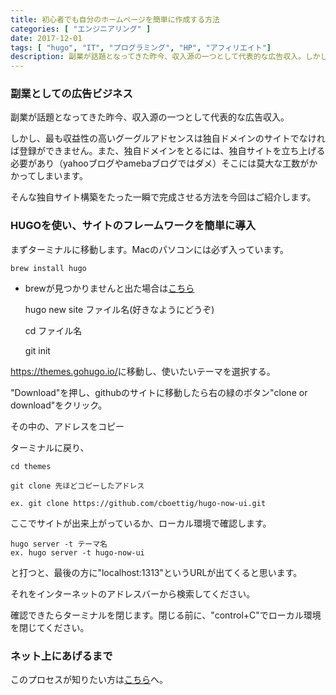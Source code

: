 ```yaml
---
title: 初心者でも自分のホームページを簡単に作成する方法
categories: [ "エンジニアリング" ]
date: 2017-12-01
tags: [ "hugo", "IT", "プログラミング", "HP", "アフィリエイト"]
description: 副業が話題となってきた昨今、収入源の一つとして代表的な広告収入。しかし、最も収益性の高いグーグルアドセンスは独自ドメインのサイトでなければ登録ができません。また、独自ドメインをとるには、独自サイトを立ち上げる必要があり（yahooブログやamebaブログではダメ）そこには莫大な工数がかかってしまいます。そんな独自サイト構築をたった一瞬で完成させる方法を今回はご紹介します。
---
```



### 副業としての広告ビジネス


副業が話題となってきた昨今、収入源の一つとして代表的な広告収入。


しかし、最も収益性の高いグーグルアドセンスは独自ドメインのサイトでなければ登録ができません。また、独自ドメインをとるには、独自サイトを立ち上げる必要があり（yahooブログやamebaブログではダメ）そこには莫大な工数がかかってしまいます。



そんな独自サイト構築をたった一瞬で完成させる方法を今回はご紹介します。


### HUGOを使い、サイトのフレームワークを簡単に導入

まずターミナルに移動します。Macのパソコンには必ず入っています。

    brew install hugo 
    
* brewが見つかりませんと出た場合は<a href="https://qiita.com/is0me/items/475fdbc4d770534f9ef1">こちら</a>

    hugo new site ファイル名(好きなようにどうぞ)

    cd ファイル名

    git init

<a href="https://themes.gohugo.io/">https://themes.gohugo.io/</a>に移動し、使いたいテーマを選択する。


"Download"を押し、githubのサイトに移動したら右の緑のボタン"clone or download"をクリック。


その中の、アドレスをコピー


ターミナルに戻り、

    cd themes
    
    git clone 先ほどコピーしたアドレス

    ex. git clone https://github.com/cboettig/hugo-now-ui.git

ここでサイトが出来上がっているか、ローカル環境で確認します。

    hugo server -t テーマ名
    ex. hugo server -t hugo-now-ui

と打つと、最後の方に"localhost:1313"というURLが出てくると思います。


それをインターネットのアドレスバーから検索してください。


確認できたらターミナルを閉じます。閉じる前に、"control+C"でローカル環境を閉じてください。


### ネット上にあげるまで

このプロセスが知りたい方は<a href="/service/service/">こちら</a>へ。
